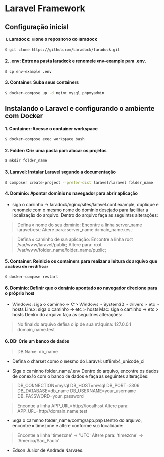 # Laravel Framework

## Configuração inicial

#### 1. Laradock: Clone o repositório do laradock

```bash
$ git clone https://github.com/Laradock/laradock.git
```

#### 2. .env: Entre na pasta laradock e renomeie env-example para .env.

```bash
$ cp env-example .env
```

#### 3. Container: Suba seus containers

```bash
$ docker-compose up -d nginx mysql phpmyadmin
```

## Instalando o Laravel e configurando o ambiente com Docker

#### 1. Container: Acesse o container workspace

```bash
$ docker-compose exec workspace bash
```

#### 2. Folder: Crie uma pasta para alocar os projetos

```bash
$ mkdir folder_name
```

#### 3. Laravel: Instalar Laravel segundo a documentação

```bash
$ composer create-project --prefer-dist laravel/laravel folder_name
```

#### 4. Domínio: Apontar domínio no navegador para abrir aplicação

- siga o caminho -> laradock/nginx/sites/laravel.conf.example, duplique e renomeie com o mesmo nome do domínio desejado para facilitar a localização do arquivo.
  Dentro do arquivo faça as seguintes alterações:

>Defina o nome do seu domínio:
>Encontre a linha server_name laravel.test;
>Altere para:
>server_name domain_name.test;

>Defina o caminho de sua aplicação:
>Encontre a linha root /var/www/laravel/public;
>Altere para:
>root /var/www/folder_name/folder_name/public;

#### 5. Container: Reinicie os containers para realizar a leitura do arquivo que acabou de modificar

```bash
$ docker-compose restart
```

#### 6. Domínio: Definir que o domínio apontado no navegador direcione para o próprio host
- Windows: siga o caminho -> C:> Windows > System32 > drivers > etc > hosts
  Linux: siga o caminho -> etc > hosts 
  Mac: siga o caminho -> etc > hosts 
  Dentro do arquivo faça as seguitnes alterações:

>No final do arquivo defina o ip de sua máquina:
>127.0.0.1 domain_name.test 

#### 6. DB: Crie um banco de dados
>DB Name: db_name

- Defina o charset como o mesmo do Laravel:
  utf8mb4_unicode_ci

- Siga o caminho folder_name/.env
  Dentro do arquivo, encontre os dados de conexão com o banco de dados e faça as seguintes alterações:

>  DB_CONNECTION=mysql
>  DB_HOST=mysql
>  DB_PORT=3306
>  DB_DATABASE=db_name
>  DB_USERNAME=your_username
>  DB_PASSWORD=your_password

>  Encontre a linha APP_URL=http://localhost
>  Altere para:
>  APP_URL=http//domain_name.test

- Siga o caminho folder_name/config/app.php
  Dentro do arquivo, encontre o timezone e altere conforme sua localidade:

 > Encontre a linha 'timezone' => 'UTC'
 > Altere para:
 > 'timezone' => 'America/Sao_Paulo'

- Edson Junior de Andrade Narvaes.
